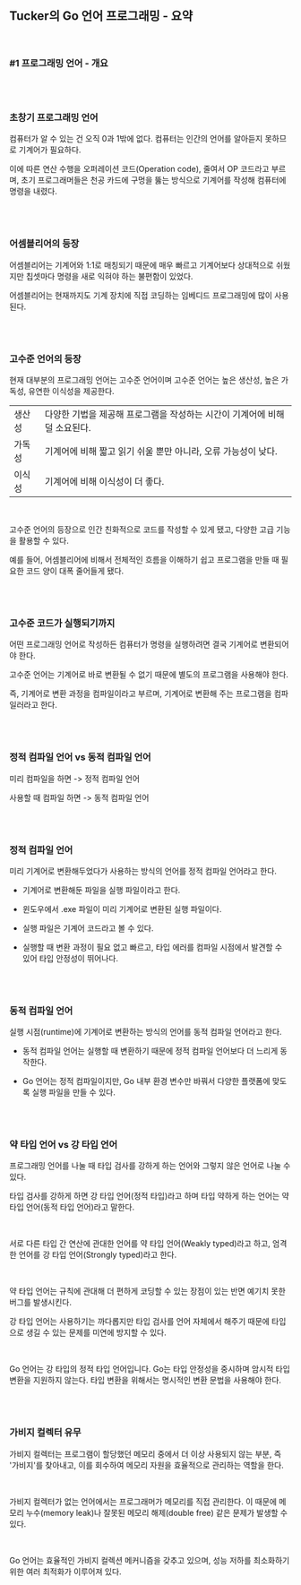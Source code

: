 ## Tucker의 Go 언어 프로그래밍 - 요약

<br>

### #1 프로그래밍 언어 - 개요

<br><br>

### 초창기 프로그래밍 언어

컴퓨터가 알 수 있는 건 오직 0과 1밖에 없다. 컴퓨터는 인간의 언어를 알아듣지 못하므로 기계어가 필요하다.

이에 따른 연산 수행을 오퍼레이션 코드(Operation code), 줄여서 OP 코드라고 부르며, 초기 프로그래머들은 천공 카드에 구멍을 뚫는 방식으로 기계어를 작성해 컴퓨터에 명령을 내렸다.

<br><br>

### 어셈블리어의 등장

어셈블리어는 기계어와 1:1로 매칭되기 때문에 매우 빠르고 기계어보다 상대적으로 쉬웠지만 칩셋마다 명령을 새로 익혀야 하는 불편함이 있었다.

어셈블리어는 현재까지도 기계 장치에 직접 코딩하는 임베디드 프로그래밍에 많이 사용된다.

<br><br>

### 고수준 언어의 등장

현재 대부분의 프로그래밍 언어는 고수준 언어이며 고수준 언어는 높은 생산성, 높은 가독성, 유연한 이식성을 제공한다.

||                                            |
|---|--------------------------------------------|
|생산성| 다양한 기법을 제공해 프로그램을 작성하는 시간이 기계어에 비해 덜 소요된다. |
|가독성| 기계어에 비해 짧고 읽기 쉬울 뿐만 아니라, 오류 가능성이 낮다.       |
|이식성| 기계어에 비해 이식성이 더 좋다.                         |

<br>

고수준 언어의 등장으로 인간 친화적으로 코드를 작성할 수 있게 됐고, 다양한 고급 기능을 활용할 수 있다.

예를 들어, 어셈블리어에 비해서 전체적인 흐름을 이해하기 쉽고 프로그램을 만들 때 필요한 코드 양이 대폭 줄어들게 됐다.

<br><br>

### 고수준 코드가 실행되기까지

어떤 프로그래밍 언어로 작성하든 컴퓨터가 명령을 실행하려면 결국 기계어로 변환되어야 한다.

고수준 언어는 기계어로 바로 변환될 수 없기 때문에 별도의 프로그램을 사용해야 한다.

즉, 기계어로 변환 과정을 컴파일이라고 부르며, 기계어로 변환해 주는 프로그램을 컴파일러라고 한다.

<br><br>

### 정적 컴파일 언어 vs 동적 컴파일 언어

미리 컴파일을 하면 -> 정적 컴파일 언어

사용할 때 컴파일 하면 -> 동적 컴파일 언어

<br><br>

### 정적 컴파일 언어

미리 기계어로 변환해두었다가 사용하는 방식의 언어를 정적 컴파일 언어라고 한다.

* 기계어로 변환해둔 파일을 실행 파일이라고 한다.

* 윈도우에서 .exe 파일이 미리 기계어로 변환된 실행 파일이다.

* 실행 파일은 기계어 코드라고 볼 수 있다.

* 실행할 때 변환 과정이 필요 없고 빠르고, 타입 에러를 컴파일 시점에서 발견할 수 있어 타입 안정성이 뛰어나다.

<br><br>

### 동적 컴파일 언어

실행 시점(runtime)에 기계어로 변환하는 방식의 언어를 동적 컴파일 언어라고 한다.

* 동적 컴파일 언어는 실행할 때 변환하기 때문에 정적 컴파일 언어보다 더 느리게 동작한다.

* Go 언어는 정적 컴파일이지만, Go 내부 환경 변수만 바꿔서 다양한 플랫폼에 맞도록 실행 파일을 만들 수 있다.

<br><br>

### 약 타입 언어 vs 강 타입 언어

프로그래밍 언어를 나눌 때 타입 검사를 강하게 하는 언어와 그렇지 않은 언어로 나눌 수 있다.

타입 검사를 강하게 하면 강 타입 언어(정적 타입)라고 하며 타입 약하게 하는 언어는 약 타입 언어(동적 타입 언어)라고 말한다.

<br>

서로 다른 타입 간 연산에 관대한 언어를 약 타입 언어(Weakly typed)라고 하고, 엄격한 언어를 강 타입 언어(Strongly typed)라고 한다.

<br>

약 타입 언어는 규칙에 관대해 더 편하게 코딩할 수 있는 장점이 있는 반면 예기치 못한 버그를 발생시킨다.

강 타입 언어는 사용하기는 까다롭지만 타입 검사를 언어 자체에서 해주기 때문에 타입으로 생길 수 있는 문제를 미연에 방지할 수 있다.

<br>

Go 언어는 강 타입의 정적 타입 언어입니다. Go는 타입 안정성을 중시하며 암시적 타입 변환을 지원하지 않는다. 타입 변환을 위해서는 명시적인 변환 문법을 사용해야 한다.

<br><br>

### 가비지 컬렉터 유무

가비지 컬렉터는 프로그램이 할당했던 메모리 중에서 더 이상 사용되지 않는 부분, 즉 '가비지'를 찾아내고, 이를 회수하여 메모리 자원을 효율적으로 관리하는 역할을 한다.

<br>

가비지 컬렉터가 없는 언어에서는 프로그래머가 메모리를 직접 관리한다. 이 때문에 메모리 누수(memory leak)나 잘못된 메모리 해제(double free) 같은 문제가 발생할 수 있다.

<br>

Go 언어는 효율적인 가비지 컬렉션 메커니즘을 갖추고 있으며, 성능 저하를 최소화하기 위한 여러 최적화가 이루어져 있다.

